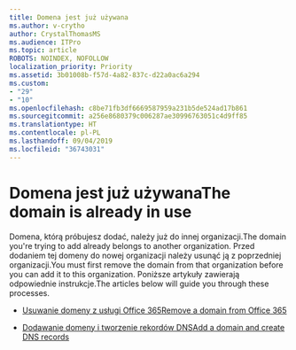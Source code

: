 ```yaml
---
title: Domena jest już używana
ms.author: v-crytho
author: CrystalThomasMS
ms.audience: ITPro
ms.topic: article
ROBOTS: NOINDEX, NOFOLLOW
localization_priority: Priority
ms.assetid: 3b01008b-f57d-4a82-837c-d22a0ac6a294
ms.custom:
- "29"
- "10"
ms.openlocfilehash: c8be71fb3df6669587959a231b5de524ad17b861
ms.sourcegitcommit: a256e8680379c006287ae30996763051c4d9ff85
ms.translationtype: HT
ms.contentlocale: pl-PL
ms.lasthandoff: 09/04/2019
ms.locfileid: "36743031"
---
```

# <a name="the-domain-is-already-in-use"></a><span data-ttu-id="3978e-102">Domena jest już używana</span><span class="sxs-lookup"><span data-stu-id="3978e-102">The domain is already in use</span></span>

<span data-ttu-id="3978e-103">Domena, którą próbujesz dodać, należy już do innej organizacji.</span><span class="sxs-lookup"><span data-stu-id="3978e-103">The domain you're trying to add already belongs to another organization.</span></span> <span data-ttu-id="3978e-104">Przed dodaniem tej domeny do nowej organizacji należy usunąć ją z poprzedniej organizacji.</span><span class="sxs-lookup"><span data-stu-id="3978e-104">You must first remove the domain from that organization before you can add it to this organization.</span></span> <span data-ttu-id="3978e-105">Poniższe artykuły zawierają odpowiednie instrukcje.</span><span class="sxs-lookup"><span data-stu-id="3978e-105">The articles below will guide you through these processes.</span></span>
  
- [<span data-ttu-id="3978e-106">Usuwanie domeny z usługi Office 365</span><span class="sxs-lookup"><span data-stu-id="3978e-106">Remove a domain from Office 365</span></span>](https://docs.microsoft.com/office365/admin/get-help-with-domains/remove-a-domain)

- [<span data-ttu-id="3978e-107">Dodawanie domeny i tworzenie rekordów DNS</span><span class="sxs-lookup"><span data-stu-id="3978e-107">Add a domain and create DNS records</span></span>](https://docs.microsoft.com/office365/admin/get-help-with-domains/create-dns-records-at-any-dns-hosting-provider)
